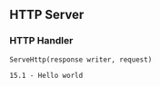 ## HTTP Server

### HTTP Handler

```
ServeHttp(response writer, request)
```
```
15.1 - Hello world
```